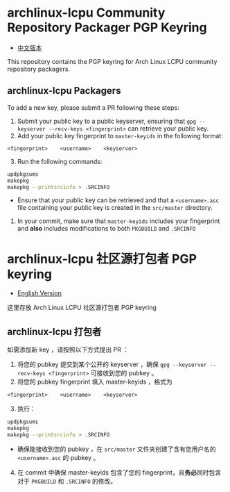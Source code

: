 # archlinux-lcpu Community Repository Packager PGP Keyring

* [中文版本](#archlinux-lcpu-社区源打包者-pgp-keyring)

This repository contains the PGP keyring for Arch Linux LCPU community repository packagers.

## archlinux-lcpu Packagers

To add a new key, please submit a PR following these steps:

1. Submit your public key to a public keyserver, ensuring that `gpg --keyserver --recv-keys <fingerprint>` can retrieve your public key.
2. Add your public key fingerprint to `master-keyids` in the following format:
```
<fingerprint>    <username>    <keyserver>
```
3. Run the following commands:
```bash
updpkgsums
makepkg
makepkg --printsrcinfo > .SRCINFO
```
   * Ensure that your public key can be retrieved and that a `<username>.asc` file containing your public key is created in the `src/master` directory.
1. In your commit, make sure that `master-keyids` includes your fingerprint and **also** includes modifications to both `PKGBUILD` and `.SRCINFO`

# archlinux-lcpu 社区源打包者 PGP keyring

* [English Version](#archlinux-lcpu-community-repository-packager-pgp-keyring)

这里存放 Arch Linux LCPU 社区源打包者 PGP keyring

## archlinux-lcpu 打包者

如需添加新 key ，请按照以下方式提出 PR ：

1. 将您的 pubkey 提交到某个公开的 keyserver ，确保 `gpg --keyserver --recv-keys <fingerprint>` 可接收到您的 pubkey 。
2. 将您的 pubkey fingerprint 填入 master-keyids ，格式为
```
<fingerprint>    <username>    <keyserver>
```
3. 执行：
```bash
updpkgsums
makepkg
makepkg --printsrcinfo > .SRCINFO
```
   * 确保能接收到您的 pubkey ，在 `src/master` 文件夹创建了含有您用户名的 `<username>.asc` 的 pubkey 。
4. 在 commit 中确保 master-keyids 包含了您的 fingerprint，且**务必**同时包含对于 `PKGBUILD` 和 `.SRCINFO` 的修改。
